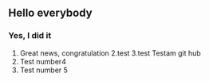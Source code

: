 ## Hello everybody
### Yes, I did it
1. Great news, congratulation
2.test
3.test
Testam git hub
4. Test number4
5. Test number 5
